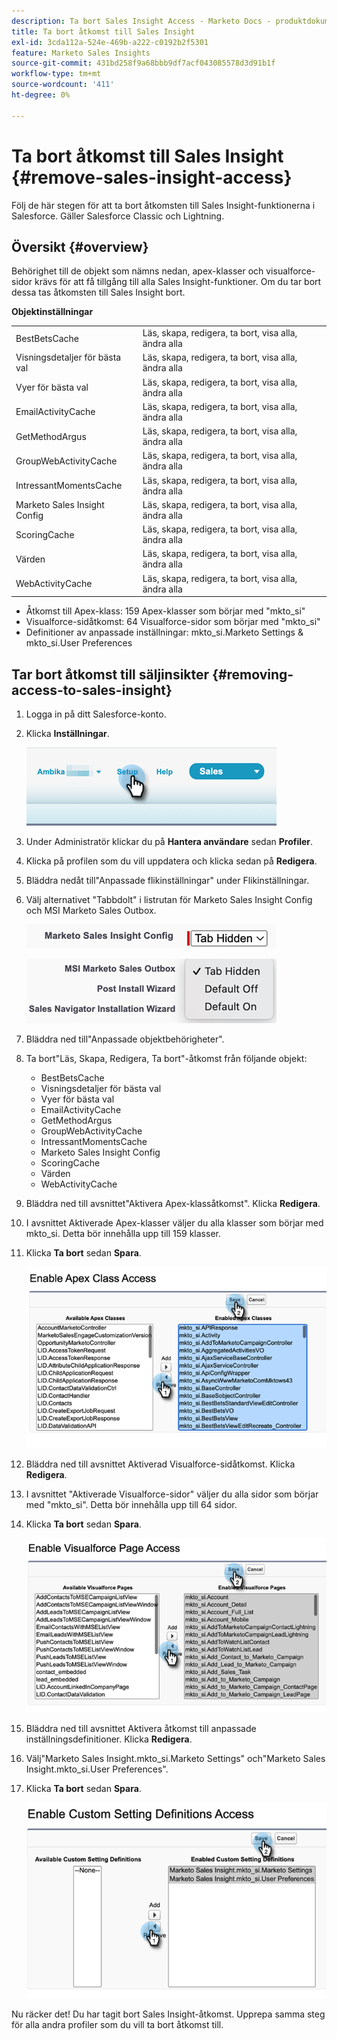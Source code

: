 ```yaml
---
description: Ta bort Sales Insight Access - Marketo Docs - produktdokumentation
title: Ta bort åtkomst till Sales Insight
exl-id: 3cda112a-524e-469b-a222-c0192b2f5301
feature: Marketo Sales Insights
source-git-commit: 431bd258f9a68bbb9df7acf043085578d3d91b1f
workflow-type: tm+mt
source-wordcount: '411'
ht-degree: 0%

---
```


# Ta bort åtkomst till Sales Insight {#remove-sales-insight-access}

Följ de här stegen för att ta bort åtkomsten till Sales Insight-funktionerna i Salesforce. Gäller Salesforce Classic och Lightning.

## Översikt {#overview}

Behörighet till de objekt som nämns nedan, apex-klasser och visualforce-sidor krävs för att få tillgång till alla Sales Insight-funktioner. Om du tar bort dessa tas åtkomsten till Sales Insight bort.

**Objektinställningar**

<table> 
 <tbody> 
 <tr> 
   <td>BestBetsCache</td> 
   <td>Läs, skapa, redigera, ta bort, visa alla, ändra alla</td> 
  </tr> 
  <tr> 
   <td>Visningsdetaljer för bästa val</td> 
   <td>Läs, skapa, redigera, ta bort, visa alla, ändra alla</td> 
  </tr> 
  <tr> 
   <td>Vyer för bästa val</td> 
   <td>Läs, skapa, redigera, ta bort, visa alla, ändra alla</td> 
  </tr> 
  <tr> 
   <td>EmailActivityCache</td> 
   <td>Läs, skapa, redigera, ta bort, visa alla, ändra alla</td> 
  </tr> 
  <tr> 
   <td>GetMethodArgus</td> 
   <td>Läs, skapa, redigera, ta bort, visa alla, ändra alla</td> 
  </tr> 
  <tr> 
   <td>GroupWebActivityCache</td> 
   <td>Läs, skapa, redigera, ta bort, visa alla, ändra alla</td> 
  </tr> 
  <tr> 
   <td>IntressantMomentsCache</td> 
   <td>Läs, skapa, redigera, ta bort, visa alla, ändra alla</td> 
  </tr> 
  <tr> 
   <td>Marketo Sales Insight Config</td> 
   <td>Läs, skapa, redigera, ta bort, visa alla, ändra alla</td> 
  </tr> 
  <tr> 
   <td>ScoringCache</td> 
   <td>Läs, skapa, redigera, ta bort, visa alla, ändra alla</td> 
  </tr> 
  <tr> 
   <td>Värden</td> 
   <td>Läs, skapa, redigera, ta bort, visa alla, ändra alla</td> 
  </tr> 
  <tr> 
   <td>WebActivityCache</td> 
   <td>Läs, skapa, redigera, ta bort, visa alla, ändra alla</td> 
  </tr> 
 </tbody> 
</table>

* Åtkomst till Apex-klass: 159 Apex-klasser som börjar med &quot;mkto_si&quot;
* Visualforce-sidåtkomst: 64 Visualforce-sidor som börjar med &quot;mkto_si&quot;
* Definitioner av anpassade inställningar: mkto_si.Marketo Settings &amp; mkto_si.User Preferences

## Tar bort åtkomst till säljinsikter {#removing-access-to-sales-insight}

1. Logga in på ditt Salesforce-konto.

1. Klicka **Inställningar**.

   ![](assets/remove-sales-insight-access-1.png)

1. Under Administratör klickar du på **Hantera användare** sedan **Profiler**.

1. Klicka på profilen som du vill uppdatera och klicka sedan på **Redigera**.

1. Bläddra nedåt till&quot;Anpassade flikinställningar&quot; under Flikinställningar.

1. Välj alternativet &quot;Tabbdolt&quot; i listrutan för Marketo Sales Insight Config och MSI Marketo Sales Outbox.

   ![](assets/remove-sales-insight-access-2.png)

   ![](assets/remove-sales-insight-access-3.png)

1. Bläddra ned till&quot;Anpassade objektbehörigheter&quot;.

1. Ta bort&quot;Läs, Skapa, Redigera, Ta bort&quot;-åtkomst från följande objekt:

   * BestBetsCache
   * Visningsdetaljer för bästa val
   * Vyer för bästa val
   * EmailActivityCache
   * GetMethodArgus
   * GroupWebActivityCache
   * IntressantMomentsCache
   * Marketo Sales Insight Config
   * ScoringCache
   * Värden
   * WebActivityCache

1. Bläddra ned till avsnittet&quot;Aktivera Apex-klassåtkomst&quot;. Klicka **Redigera**.

1. I avsnittet Aktiverade Apex-klasser väljer du alla klasser som börjar med mkto_si. Detta bör innehålla upp till 159 klasser.

1. Klicka **Ta bort** sedan **Spara**.

   ![](assets/remove-sales-insight-access-4.png)

1. Bläddra ned till avsnittet Aktiverad Visualforce-sidåtkomst. Klicka **Redigera**.

1. I avsnittet &quot;Aktiverade Visualforce-sidor&quot; väljer du alla sidor som börjar med &quot;mkto_si&quot;. Detta bör innehålla upp till 64 sidor.

1. Klicka **Ta bort** sedan **Spara**.

   ![](assets/remove-sales-insight-access-5.png)

1. Bläddra ned till avsnittet Aktivera åtkomst till anpassade inställningsdefinitioner. Klicka **Redigera**.

1. Välj&quot;Marketo Sales Insight.mkto_si.Marketo Settings&quot; och&quot;Marketo Sales Insight.mkto_si.User Preferences&quot;.

1. Klicka **Ta bort** sedan **Spara**.

   ![](assets/remove-sales-insight-access-6.png)

Nu räcker det! Du har tagit bort Sales Insight-åtkomst. Upprepa samma steg för alla andra profiler som du vill ta bort åtkomst till.

